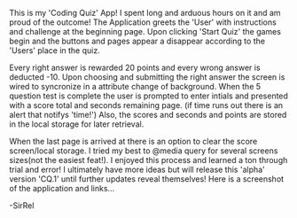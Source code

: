 This is my 'Coding Quiz' App! I spent long and arduous hours on it and am proud
of the outcome! The Application greets the 'User' with instructions and challenge
at the beginning page. Upon clicking 'Start Quiz' the games begin and the buttons and pages appear a disappear according to the 'Users' place in the quiz.

Every right answer is rewarded 20 points and every wrong answer is deducted -10.
Upon choosing and submitting the right answer the screen is wired to syncronize in a attribute change of background. When the 5 question test is complete the user is prompted to enter intials and presented with a score total and seconds remaining page. (if time runs out there is an alert that notifys 'time!') Also, the scores and seconds and points are stored in the local storage for later retrieval.

When the last page is arrived at there is an option to clear the score screen/local storage. I tried my best to @media query for several screens sizes(not the easiest feat!).
I enjoyed this process and learned a ton through trial and error! I ultimately have more ideas but will release this 'alpha' version 'CQ.1' until further updates reveal themselves! Here is a screenshot of the application and links...

-SirRel
